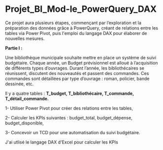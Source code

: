 # Projet_BI_Mod-le_PowerQuery_DAX
Ce projet aura plusieurs étapes, commençant par l’exploration et la préparation des données grâce à PowerQuery, créant de relations entre les tables via Power Pivot, puis l'emploi du langage DAX pour élaborer de nouvelles mesures.

**Partie I :**

Une bibliothèque municipale souhaite mettre en place un système de suivi budgétaire. Chaque année, un
Budget prévisionnel est alloué à l’acquisition de différents types d’ouvrages.
Durant l’année, les bibliothécaires se réunissent, discutent des nouveautés et passent des commandes.
Ces commandes sont détaillées par type d’ouvrage : roman, policier, bande dessinée, etc.

Il y a quatre tables : **T_budget, T_bibliothécaire, T_commande, T_détail_commande.**

1-	Utiliser Power Pivot pour créer des relations entre les tables, 

2-	Calculer les KPIs suivantes : budget_total, budget_dépense, budget_disponible, 

3-	Concevoir un TCD pour une automatisation du suivi budgétaire.


J'ai utlisé le langage DAX d'Excel pour calculer les KPIs
